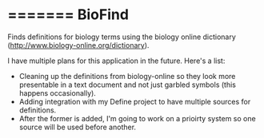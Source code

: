 =======
BioFind
=======

Finds definitions for biology terms using the biology online dictionary (http://www.biology-online.org/dictionary).

I have multiple plans for this application in the future.  Here's a list:
<ul>
<li>Cleaning up the definitions from biology-online so they look more presentable in a text document and not just garbled symbols (this happens occasionally).</li>
<li>Adding integration with my Define project to have multiple sources for definitions.</li>
<li>After the former is added, I'm going to work on a prioirty system so one source will be used before another.</li>
</ul>
